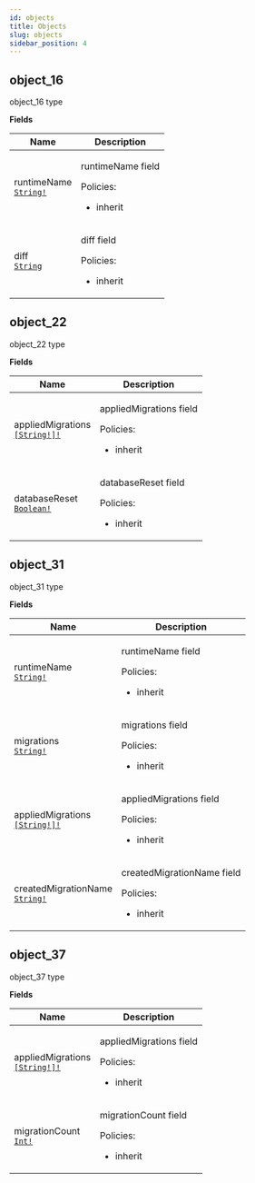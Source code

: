 ```yaml
---
id: objects
title: Objects
slug: objects
sidebar_position: 4
---
```


## object_16

object_16 type

<p style={{ marginBottom: "0.4em" }}><strong>Fields</strong></p>

<table>
<thead><tr><th>Name</th><th>Description</th></tr></thead>
<tbody>
<tr>
<td>
runtimeName<br />
<a href="/../pages/docs/reference/typegate/prisma-migration/scalars#string"><code>String!</code></a>
</td>
<td>
<p>runtimeName field</p>
<p>Policies:</p>
<ul>
<li>inherit</li>
</ul>
</td>
</tr>
<tr>
<td>
diff<br />
<a href="/../pages/docs/reference/typegate/prisma-migration/scalars#string"><code>String</code></a>
</td>
<td>
<p>diff field</p>
<p>Policies:</p>
<ul>
<li>inherit</li>
</ul>
</td>
</tr>
</tbody>
</table>

## object_22

object_22 type

<p style={{ marginBottom: "0.4em" }}><strong>Fields</strong></p>

<table>
<thead><tr><th>Name</th><th>Description</th></tr></thead>
<tbody>
<tr>
<td>
appliedMigrations<br />
<a href="/../pages/docs/reference/typegate/prisma-migration/scalars#string"><code>[String!]!</code></a>
</td>
<td>
<p>appliedMigrations field</p>
<p>Policies:</p>
<ul>
<li>inherit</li>
</ul>
</td>
</tr>
<tr>
<td>
databaseReset<br />
<a href="/../pages/docs/reference/typegate/prisma-migration/scalars#boolean"><code>Boolean!</code></a>
</td>
<td>
<p>databaseReset field</p>
<p>Policies:</p>
<ul>
<li>inherit</li>
</ul>
</td>
</tr>
</tbody>
</table>

## object_31

object_31 type

<p style={{ marginBottom: "0.4em" }}><strong>Fields</strong></p>

<table>
<thead><tr><th>Name</th><th>Description</th></tr></thead>
<tbody>
<tr>
<td>
runtimeName<br />
<a href="/../pages/docs/reference/typegate/prisma-migration/scalars#string"><code>String!</code></a>
</td>
<td>
<p>runtimeName field</p>
<p>Policies:</p>
<ul>
<li>inherit</li>
</ul>
</td>
</tr>
<tr>
<td>
migrations<br />
<a href="/../pages/docs/reference/typegate/prisma-migration/scalars#string"><code>String!</code></a>
</td>
<td>
<p>migrations field</p>
<p>Policies:</p>
<ul>
<li>inherit</li>
</ul>
</td>
</tr>
<tr>
<td>
appliedMigrations<br />
<a href="/../pages/docs/reference/typegate/prisma-migration/scalars#string"><code>[String!]!</code></a>
</td>
<td>
<p>appliedMigrations field</p>
<p>Policies:</p>
<ul>
<li>inherit</li>
</ul>
</td>
</tr>
<tr>
<td>
createdMigrationName<br />
<a href="/../pages/docs/reference/typegate/prisma-migration/scalars#string"><code>String!</code></a>
</td>
<td>
<p>createdMigrationName field</p>
<p>Policies:</p>
<ul>
<li>inherit</li>
</ul>
</td>
</tr>
</tbody>
</table>

## object_37

object_37 type

<p style={{ marginBottom: "0.4em" }}><strong>Fields</strong></p>

<table>
<thead><tr><th>Name</th><th>Description</th></tr></thead>
<tbody>
<tr>
<td>
appliedMigrations<br />
<a href="/../pages/docs/reference/typegate/prisma-migration/scalars#string"><code>[String!]!</code></a>
</td>
<td>
<p>appliedMigrations field</p>
<p>Policies:</p>
<ul>
<li>inherit</li>
</ul>
</td>
</tr>
<tr>
<td>
migrationCount<br />
<a href="/../pages/docs/reference/typegate/prisma-migration/scalars#int"><code>Int!</code></a>
</td>
<td>
<p>migrationCount field</p>
<p>Policies:</p>
<ul>
<li>inherit</li>
</ul>
</td>
</tr>
</tbody>
</table>
